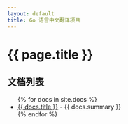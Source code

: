 ```yaml
---
layout: default
title: Go 语言中文翻译项目
---
```

# {{ page.title }}

## 文档列表
<ul>
{% for docs in site.docs %}
<li><a href="{{ site.baseurl }}{{ docs.url }}">{{ docs.title }}</a> - {{ docs.summary }}</li>
{% endfor %}
</ul>
